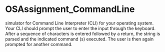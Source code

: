 # OSAssignment_CommandLine
simulator for Command Line Interpreter (CLI) for your operating system. Your CLI should prompt the user to enter the input through the keyboard. After a sequence of characters is entered followed by a return, the string is parsed and the indicated command (s) executed. The user is then again prompted for another command.
